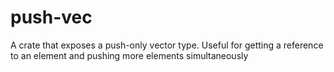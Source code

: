 # push-vec
A crate that exposes a push-only vector type. Useful for getting a reference to an element and pushing more elements simultaneously
